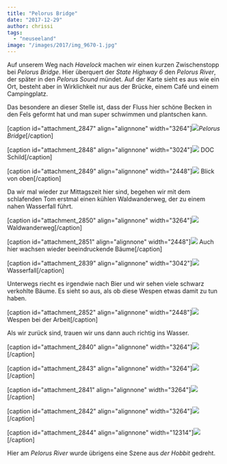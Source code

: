 ```yaml
---
title: "Pelorus Bridge"
date: "2017-12-29"
author: chrissi
tags: 
  - "neuseeland"
image: "/images/2017/img_9670-1.jpg"
---
```


Auf unserem Weg nach _Havelock_ machen wir einen kurzen Zwischenstopp bei _Pelorus Bridge_. Hier überquert der _State Highway 6_ den _Pelorus River_, der später in den _Pelorus Sound_ mündet. Auf der Karte sieht es aus wie ein Ort, besteht aber in Wirklichkeit nur aus der Brücke, einem Café und einem Campingplatz.

Das besondere an dieser Stelle ist, dass der Fluss hier schöne Becken in den Fels geformt hat und man super schwimmen und plantschen kann.

\[caption id="attachment\_2847" align="alignnone" width="3264"\]![](/images/2017/img_9670-1.jpg)_Pelorus Bridge_\[/caption\]

\[caption id="attachment\_2848" align="alignnone" width="3024"\]![](/images/2017/img_9677-1.jpg) DOC Schild\[/caption\]

\[caption id="attachment\_2849" align="alignnone" width="2448"\]![](/images/2017/img_9667-1.jpg) Blick von oben\[/caption\]

Da wir mal wieder zur Mittagszeit hier sind, begehen wir mit dem schlafenden Tom erstmal einen kühlen Waldwanderweg, der zu einem nahen Wasserfall führt.

\[caption id="attachment\_2850" align="alignnone" width="3264"\]![](/images/2017/img_9705-1.jpg) Waldwanderweg\[/caption\]

\[caption id="attachment\_2851" align="alignnone" width="2448"\]![](/images/2017/img_9690-1.jpg) Auch hier wachsen wieder beeindruckende Bäume\[/caption\]

\[caption id="attachment\_2839" align="alignnone" width="3042"\]![](/images/2017/img_9700-1.jpg) Wasserfall\[/caption\]

Unterwegs riecht es irgendwie nach Bier und wir sehen viele schwarz verkohlte Bäume. Es sieht so aus, als ob diese Wespen etwas damit zu tun haben.

\[caption id="attachment\_2852" align="alignnone" width="2448"\]![](/images/2017/img_9697-1.jpg) Wespen bei der Arbeit\[/caption\]

Als wir zurück sind, trauen wir uns dann auch richtig ins Wasser.

\[caption id="attachment\_2840" align="alignnone" width="3264"\]![](/images/2017/img_9730-1.jpg)\[/caption\]

\[caption id="attachment\_2843" align="alignnone" width="3264"\]![](/images/2017/img_9664-1.jpg)\[/caption\]

\[caption id="attachment\_2841" align="alignnone" width="3264"\]![](/images/2017/img_9671-1.jpg)\[/caption\]

\[caption id="attachment\_2842" align="alignnone" width="3264"\]![](/images/2017/img_9726-1.jpg)\[/caption\]

\[caption id="attachment\_2844" align="alignnone" width="12314"\]![](/images/2017/img_9728-1.jpg)\[/caption\]

Hier am _Pelorus River_ wurde übrigens eine Szene aus _der Hobbit_ gedreht.
